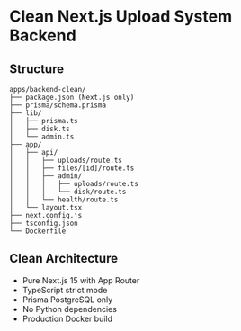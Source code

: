 # Clean Next.js Upload System Backend

## Structure
```
apps/backend-clean/
├── package.json (Next.js only)
├── prisma/schema.prisma
├── lib/
│   ├── prisma.ts
│   ├── disk.ts
│   └── admin.ts
├── app/
│   ├── api/
│   │   ├── uploads/route.ts
│   │   ├── files/[id]/route.ts
│   │   ├── admin/
│   │   │   ├── uploads/route.ts
│   │   │   └── disk/route.ts
│   │   └── health/route.ts
│   └── layout.tsx
├── next.config.js
├── tsconfig.json
└── Dockerfile
```

## Clean Architecture
- Pure Next.js 15 with App Router
- TypeScript strict mode
- Prisma PostgreSQL only
- No Python dependencies
- Production Docker build

